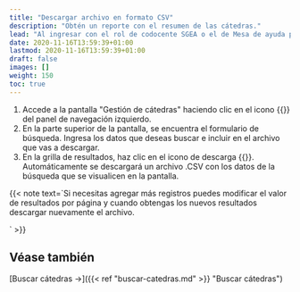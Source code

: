 ```yaml
---
title: "Descargar archivo en formato CSV"
description: "Obtén un reporte con el resumen de las cátedras."
lead: "Al ingresar con el rol de codocente SGEA o el de Mesa de ayuda puedes buscar cátedras y descargar el listado de la búsqueda con formato .csv."
date: 2020-11-16T13:59:39+01:00
lastmod: 2020-11-16T13:59:39+01:00
draft: false
images: []
weight: 150
toc: true
---
```


1. Accede a la pantalla "Gestión de cátedras" haciendo clic en el icono {{<inline-icon image="menu.png" alt="hamburger menu icon">}} del panel de navegación izquierdo.
1. En la parte superior de la pantalla, se encuentra el formulario de búsqueda. Ingresa los datos que deseas buscar e incluir en el archivo que vas a descargar. 
1. En la grilla de resultados, haz clic en el icono de descarga {{<inline-icon image="download file.png" alt="downlead icon">}}. Automáticamente se descargará un archivo .CSV con los datos de la búsqueda que se visualicen en la pantalla.
</b>

{{< note text=`Si necesitas agregar más registros puedes modificar el valor de resultados por página y cuando obtengas los nuevos resultados descargar nuevamente el archivo.

` >}}
<br>

## Véase también

[Buscar cátedras →]({{< ref "buscar-catedras.md" >}} "Buscar cátedras")
